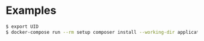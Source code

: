 # Examples

```bash
$ export UID
$ docker-compose run --rm setup composer install --working-dir applications/setup
```
